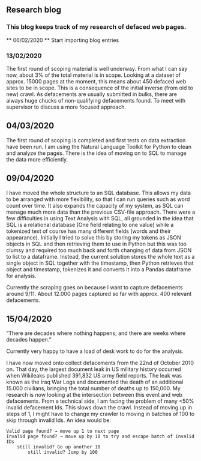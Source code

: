 ## Research blog
 
### This blog keeps track of my research of defaced web pages.

** 06/02/2020 **
Start importing blog entries

### 13/02/2020
The first round of scoping material is well underway. From what I can say now, about 3% of the total material is in scope. Looking at a dataset of approx. 15000 pages at the moment, this means about 450 defaced web sites to be in scope. This is a consequence of the initial inverse (from old to new) crawl. As defacements are usually submitted in bulks, there are always huge chucks of non-qualifying defacements found. To meet with supervisor to discuss a more focused approach. 

## 04/03/2020
The first round of scoping is completed and first tests on data extraction have been run. I am using the Natural Language Toolkit for Python to clean and analyze the pages. There is the idea of moving on to SQL to manage the data  more efficiently. 

## 09/04/2020
I have moved the whole structure to an SQL database. This allows my data to be arranged with more flexibility, so that I can run queries such as word count over time. It also expands the capacity of my system, as SQL can manage much more data than the previous CSV-file approach. There were a few difficulties in using Text Analysis with SQL, all grounded in the idea that SQL is a relational database (One field relating to one value) while a tokenized text of course has many different fields (words and their appearance). Initially I tried to solve this by storing my tokens as JSON objects in SQL and then retrieving them to use in Python but this was too clumsy and required too much back and forth changing of data from JSON to list to a dataframe. Instead, the current solution stores the whole text as a single object in SQL together with the timestamp, then Python retrieves that object and timestamp, tokenizes it and converts it into a Pandas dataframe for analysis. 

Currently the scraping goes on because I want to capture defacements around 9/11. About 12.000 pages captured so far with approx. 400 relevant defacements.

## 15/04/2020
   “There are decades where nothing happens; and there are weeks where decades happen.” 
   
Currently very happy to have a load of desk work to do for the analysis. 

I have now moved onto collect defacements from the 22nd of October 2010 on. That day, the largest document leak in US military history occurred when Wikileaks published 391,832 US army field reports. The leak was known as the Iraq War Logs and documented the death of an additional 15.000 civilians, bringing the total number of deaths up to 150,000. 
My research is now looking at the intersection between this event and web defacements. From a technical side, I am facing the problem of many <50% invalid defacement Ids. This slows down the crawl. Instead of moving up in steps of 1, I might have to change my crawler to moving in batches of 100 to skip through invalid Ids. An idea would be:

	Valid page found? → move up 1 to next page
	Invalid page found? → move up by 10 to try and escape batch of invalid IDs
		still invalid? Go up another 10
			still invalid? Jump by 100

